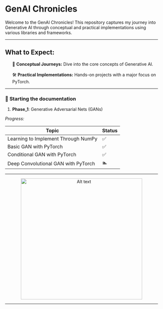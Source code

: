 # GenAI Chronicles

Welcome to the GenAI Chronicles! This repository captures my journey into Generative AI through conceptual and practical implementations using various libraries and frameworks.

---
## What to Expect:
<ul>
  🚀 <b>Conceptual Journeys:</b> Dive into the core concepts of Generative AI. 
  <br>
  <br>
  🛠️ <b>Practical Implementations:</b> Hands-on projects with a major focus on PyTorch.
</ul>

---

### 📕 **Starting the documentation**

1. **Phase_1**: Generative Adversarial Nets (GANs)

_Progress:_  

| Topic | Status |
|-------|--------|
| Learning to Implement Through NumPy | ✅ |
| Basic GAN with PyTorch | ✅ |
| Conditional GAN with PyTorch | ✅ |
| Deep Convolutional GAN with PyTorch | 🏊 |

___

<p style="text-align: center;">
  <img src="https://i.postimg.cc/GmTqz2bg/Underconstruction-v2-4.gif" alt="Alt text" width="400"/>
</p>

---